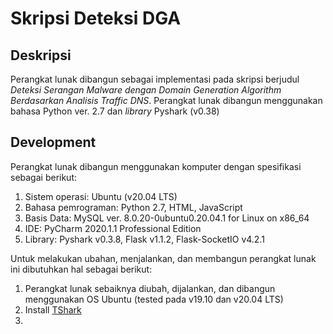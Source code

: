 # Skripsi Deteksi DGA

## Deskripsi

Perangkat lunak dibangun sebagai implementasi pada skripsi berjudul *Deteksi Serangan Malware dengan Domain Generation Algorithm Berdasarkan Analisis Traffic DNS*. Perangkat lunak dibangun menggunakan bahasa Python ver. 2.7 dan *library* Pyshark (v0.38)

## Development

Perangkat lunak dibangun menggunakan komputer dengan spesifikasi sebagai berikut:
1. Sistem operasi: Ubuntu (v20.04 LTS)
2. Bahasa pemrograman: Python 2.7, HTML, JavaScript
3. Basis Data: MySQL ver. 8.0.20-0ubuntu0.20.04.1 for Linux on x86_64
4. IDE: PyCharm 2020.1.1 Professional Edition
5. Library: Pyshark v0.3.8, Flask v1.1.2, Flask-SocketIO v4.2.1

Untuk melakukan ubahan, menjalankan, dan membangun perangkat lunak ini dibutuhkan hal sebagai berikut:
1. Perangkat lunak sebaiknya diubah, dijalankan, dan dibangun menggunakan OS Ubuntu (tested pada v19.10 dan v20.04 LTS)
2. Install [TShark](https://www.wireshark.org/docs/man-pages/tshark.html)
3. 
